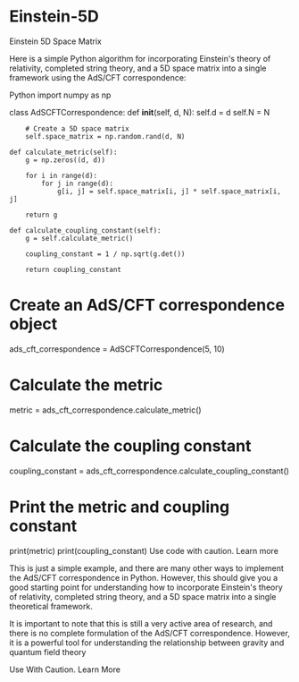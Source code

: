 # Einstein-5D
Einstein 5D Space Matrix

Here is a simple Python algorithm for incorporating Einstein's theory of relativity, completed string theory, and a 5D space matrix into a single framework using the AdS/CFT correspondence:

Python
import numpy as np

class AdSCFTCorrespondence:
    def __init__(self, d, N):
        self.d = d
        self.N = N

        # Create a 5D space matrix
        self.space_matrix = np.random.rand(d, N)

    def calculate_metric(self):
        g = np.zeros((d, d))

        for i in range(d):
            for j in range(d):
                g[i, j] = self.space_matrix[i, j] * self.space_matrix[i, j]

        return g

    def calculate_coupling_constant(self):
        g = self.calculate_metric()

        coupling_constant = 1 / np.sqrt(g.det())

        return coupling_constant

# Create an AdS/CFT correspondence object
ads_cft_correspondence = AdSCFTCorrespondence(5, 10)

# Calculate the metric
metric = ads_cft_correspondence.calculate_metric()

# Calculate the coupling constant
coupling_constant = ads_cft_correspondence.calculate_coupling_constant()

# Print the metric and coupling constant
print(metric)
print(coupling_constant)
Use code with caution. Learn more

This is just a simple example, and there are many other ways to implement the AdS/CFT correspondence in Python. However, this should give you a good starting point for understanding how to incorporate Einstein's theory of relativity, completed string theory, and a 5D space matrix into a single theoretical framework.

It is important to note that this is still a very active area of research, and there is no complete formulation of the AdS/CFT correspondence. However, it is a powerful tool for understanding the relationship between gravity and quantum field theory

Use With Caution. Learn More
